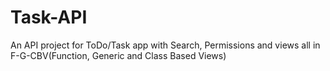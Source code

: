 # Task-API
An API project for ToDo/Task app with Search, Permissions and views all in F-G-CBV(Function, Generic and Class Based Views)
